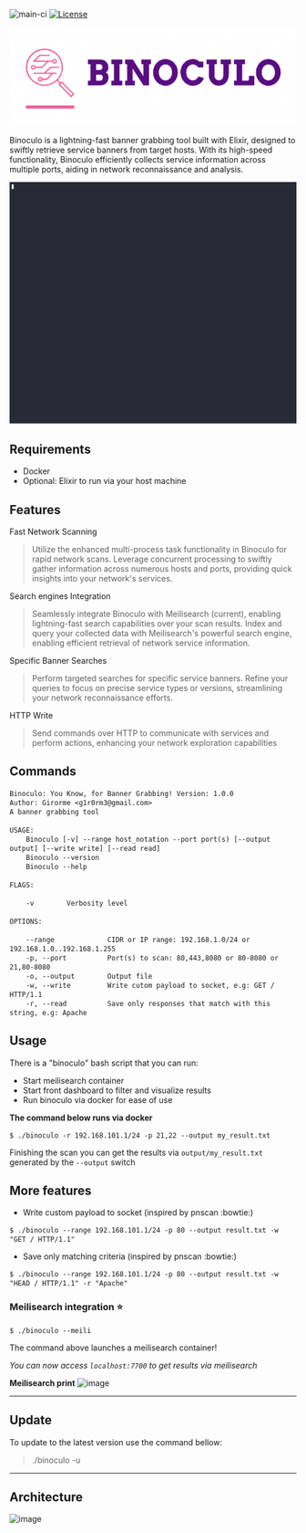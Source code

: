 ![main-ci](https://github.com/girorme/binoculo-daemon/actions/workflows/elixir.yml/badge.svg?branch=main)
[![License](https://img.shields.io/badge/License-MIT-blue)](https://github.com/girorme/binoculo-daemon/blob/main/LICENSE)

![logo](repo_assets/binoculo-logo.png)

Binoculo is a lightning-fast banner grabbing tool built with Elixir, designed to swiftly retrieve service banners from target hosts. With its high-speed functionality, Binoculo efficiently collects service information across multiple ports, aiding in network reconnaissance and analysis.

![usage](repo_assets/binoculo_usage.gif)

## Requirements
- Docker
- Optional: Elixir to run via your host machine

## Features
Fast Network Scanning
> Utilize the enhanced multi-process task functionality in Binoculo for rapid network scans. Leverage concurrent processing to swiftly gather information across numerous hosts and ports, providing quick insights into your network's services.

Search engines Integration
> Seamlessly integrate Binoculo with Meilisearch (current), enabling lightning-fast search capabilities over your scan results. Index and query your collected data with Meilisearch's powerful search engine, enabling efficient retrieval of network service information.

Specific Banner Searches
> Perform targeted searches for specific service banners. Refine your queries to focus on precise service types or versions, streamlining your network reconnaissance efforts.

HTTP Write
> Send commands over HTTP to communicate with services and perform actions, enhancing your network exploration capabilities

## Commands
```
Binoculo: You Know, for Banner Grabbing! Version: 1.0.0
Author: Girorme <g1r0rm3@gmail.com>
A banner grabbing tool

USAGE:
    Binoculo [-v] --range host_notation --port port(s) [--output output] [--write write] [--read read]
    Binoculo --version
    Binoculo --help

FLAGS:

    -v        Verbosity level                                                                                                

OPTIONS:

    --range             CIDR or IP range: 192.168.1.0/24 or 192.168.1.0..192.168.1.255                                       
    -p, --port          Port(s) to scan: 80,443,8080 or 80-8080 or 21,80-8080                                                
    -o, --output        Output file                                                                                          
    -w, --write         Write cutom payload to socket, e.g: GET / HTTP/1.1                                                   
    -r, --read          Save only responses that match with this string, e.g: Apache                                                                                   
```

## Usage
There is a "binoculo" bash script that you can run:

- Start meilisearch container
- Start front dashboard to filter and visualize results
- Run binoculo via docker for ease of use

**The command below runs via docker**
```
$ ./binoculo -r 192.168.101.1/24 -p 21,22 --output my_result.txt
```

Finishing the scan you can get the results via `output/my_result.txt` generated by the `--output` switch

## More features
- Write custom payload to socket (inspired by pnscan :bowtie:)
```
$ ./binoculo --range 192.168.101.1/24 -p 80 --output result.txt -w "GET / HTTP/1.1"
```

- Save only matching criteria (inspired by pnscan :bowtie:)
```
$ ./binoculo --range 192.168.101.1/24 -p 80 --output result.txt -w "HEAD / HTTP/1.1" -r "Apache"
```

### Meilisearch integration ⭐
```
$ ./binoculo --meili
```

The command above launches a meilisearch container!

_You can now access `localhost:7700` to get results via meilisearch_

**Meilisearch print**
![image](https://github.com/girorme/binoculo/assets/54730507/8654ec1e-5562-41f5-928d-4e8033e139e6)

---

## Update
To update to the latest version use the command bellow:

> ./binoculo -u

---
## Architecture
![image](https://user-images.githubusercontent.com/54730507/236296988-4a6c5579-dcaa-4b23-bbce-121b814473df.png)
